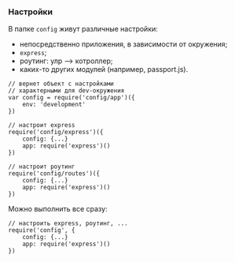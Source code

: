 ### Настройки

В папке `config` живут различные настройки:

* непосредственно приложения, в зависимости от окружения;
* `express`;
* роутинг: улр --> котроллер;
* каких-то других модулей (например, passport.js).


```
// вернет объект с настройками
// характерными для dev-окружения
var config = require('config/app')({
    env: 'development'
})

// настроит express
require('config/express')({
    config: {...}
    app: require('express')()
})

// настроит роутинг
require('config/routes')({
    config: {...}
    app: require('express')()
})
```

Можно выполнить все сразу:

```
// настроить express, роутинг, ...
require('config', {
    config: {...}
    app: require('express')()
})
```